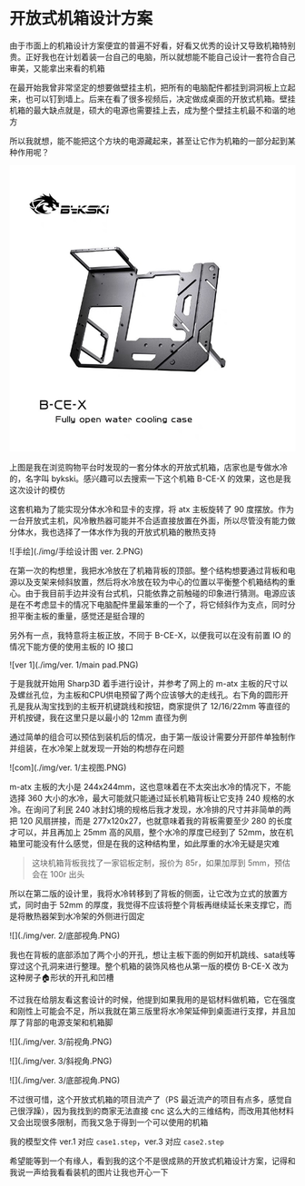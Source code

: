 # 开放式机箱设计方案

由于市面上的机箱设计方案便宜的普遍不好看，好看又优秀的设计又导致机箱特别贵。正好我也在计划着装一台自己的电脑，所以就想能不能自己设计一套符合自己审美，又能拿出来看的机箱

在最开始我曾非常坚定的想要做壁挂主机，把所有的电脑配件都挂到洞洞板上立起来，也可以钉到墙上。后来在看了很多视频后，决定做成桌面的开放式机箱。壁挂机箱的最大缺点就是，硕大的电源也需要挂上去，成为整个壁挂主机最不和谐的地方

所以我就想，能不能把这个方块的电源藏起来，甚至让它作为机箱的一部分起到某种作用呢？

![sample](img/sample.JPG)

上图是我在浏览购物平台时发现的一套分体水的开放式机箱，店家也是专做水冷的，名字叫 bykski。感兴趣可以去搜索一下这个机箱 B-CE-X 的效果，这也是我这次设计的模仿

这套机箱为了能实现分体水冷和显卡的支撑，将 atx 主板旋转了 90 度摆放。作为一台开放式主机，风冷散热器可能并不合适直接放置在外面，所以尽管没有能力做分体水，我也选择了一体水作为我的开放式机箱的散热支持

![手绘](./img/手绘设计图 ver. 2.PNG)

在第一次的构想里，我把水冷放在了机箱背板的顶部。整个结构想要通过背板和电源以及支架来倾斜放置，然后将水冷放在较为中心的位置以平衡整个机箱结构的重心。由于我目前手边并没有台式机，只能依靠之前触碰的印象进行猜测。电源应该是在不考虑显卡的情况下电脑配件里最笨重的一个了，将它倾斜作为支点，同时分担平衡主板的重量，感觉还是挺合理的

另外有一点，我特意将主板正放，不同于 B-CE-X，以便我可以在没有前置 IO 的情况下能方便的使用主板的 IO 接口

![ver 1](./img/ver. 1/main pad.PNG)

于是我就开始用 Sharp3D 着手进行设计，并参考了网上的 m-atx 主板的尺寸以及螺丝孔位，为主板和CPU供电预留了两个应该够大的走线孔。右下角的圆形开孔是我从淘宝找到的主板开机键跳线和按钮，商家提供了 12/16/22mm 等直径的开机按键，我在这里只是以最小的 12mm 直径为例

通过简单的组合可以预估到装机后的情况，由于第一版设计需要分开部件单独制作并组装，在水冷架上就发现一开始的构想存在问题

![com](./img/ver. 1/主视图.PNG)

m-atx 主板的大小是 244x244mm，这也意味着在不太突出水冷的情况下，不能选择 360 大小的水冷，最大可能就只能通过延长机箱背板让它支持 240 规格的水冷。在询问了利民 240 冰封幻境的规格后我才发现，水冷排的尺寸并非简单的两把 120 风扇拼接，而是 277x120x27，也就意味着我的背板需要至少 280 的长度才可以，并且再加上 25mm 高的风扇，整个水冷的厚度已经到了 52mm，放在机箱里可能没有什么感觉，但是在我的这种结构里，如此厚重的水冷无疑是灾难

> 这块机箱背板我找了一家铝板定制，报价为 85r，如果加厚到 5mm，预估会在 100r 出头

所以在第二版的设计里，我将水冷转移到了背板的侧面，让它改为立式的放置方式，同时由于 52mm 的厚度，我觉得不应该将整个背板再继续延长来支撑它，而是将散热器架到水冷架的外侧进行固定

![](./img/ver. 2/底部视角.PNG)

我也在背板的底部添加了两个小的开孔，想让主板下面的例如开机跳线、sata线等穿过这个孔洞来进行整理。整个机箱的装饰风格也从第一版的模仿 B-CE-X 改为这种房子🏠形状的开孔和凹槽

不过我在给朋友看这套设计的时候，他提到如果我用的是铝材料做机箱，它在强度和刚性上可能会不足，所以我就在第三版里将水冷架延伸到桌面进行支撑，并且加厚了背部的电源支架和机箱脚

![](./img/ver. 3/前视角.PNG)

![](./img/ver. 3/斜视角.PNG)

![](./img/ver. 3/底部视角.PNG)

不过很可惜，这个开放式机箱的项目流产了（PS 最近流产的项目有点多，感觉自己很浮躁），因为我找到的商家无法直接 cnc 这么大的三维结构，而改用其他材料又会出现很多限制，而我又急于得到一个可以使用的机箱

我的模型文件 ver.1 对应 `case1.step`，ver.3 对应 `case2.step`

希望能等到一个有缘人，看到我的这个不是很成熟的开放式机箱设计方案，记得和我说一声给我看看装机的图片让我也开心一下
